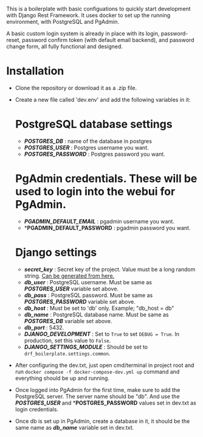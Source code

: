 This is a boilerplate with basic configuations to quickly start development with Django Rest Framework. It uses docker to set up the running environment, with PostgreSQL and PgAdmin.

A basic custom login system is already in place with its login, password-reset, password confirm token (with default email backend), and password change form, all fully functional and designed.

# Installation
- Clone the repository or download it as a .zip file.
- Create a new file called 'dev.env' and add the following variables in it:
  # PostgreSQL database settings
  - ***POSTGRES_DB*** : name of the database in postgres
  - ***POSTGRES_USER*** : Postgres username you want.
  - ***POSTGRES_PASSWORD*** : Postgres password you want.
  # PgAdmin credentials. These will be used to login into the webui for PgAdmin.
  - ***PGADMIN_DEFAULT_EMAIL*** : pgadmin username you want.
  - ***PGADMIN_DEFAULT_PASSWORD** : pgadmin password you want.
  # Django settings
  - ***secret_key*** : Secret key of the project. Value must be a long random string. [Can be generated from here.](https://djecrety.ir/)
  - ***db_user*** : PostgreSQL username. Must be same as ***POSTGRES_USER*** variable set above.
  - ***db_pass*** : PostgreSQL password. Must be same as ***POSTGRES_PASSWORD*** variable set above.
  - ***db_host*** : Must be set to 'db' only. Example; "db_host = db"
  - ***db_name*** : PostgreSQL database name. Must be same as ***POSTGRES_DB*** variable set above.
  - ***db_port*** : 5432.
  - ***DJANGO_DEVELOPMENT*** : Set to `True` to set `DEBUG = True`. In production, set this value to `False`.
  - ***DJANGO_SETTINGS_MODULE*** : Should be set to `drf_boilerplate.settings.common`.

- After configuring the dev.txt, just open cmd/terminal in project root and run `docker compose -f docker-compose-dev.yml up` command and everything should be up and running.
- Once logged into PgAdmin for the first time, make sure to add the PostgreSQL server. The server name should be "db". And use the ***POSTGRES_USER*** and ***POSTGRES_PASSWORD** values set in dev.txt as login credentials.
- Once db is set up in PgAdmin, create a database in it, it should be the same name as ***db_name*** variable set in dev.txt.
